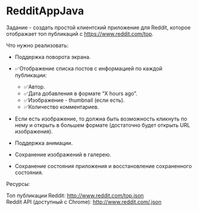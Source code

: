# RedditAppJava

Задание - создать простой клиентский приложение для Reddit, которое отображает топ публикаций с https://www.reddit.com/top.

Что нужно реализовать:  

- Поддержка поворота экрана.  
- ✅Отображение списка постов с информацией по каждой публикации:  
    - ✅Автор.  
    - ✅Дата добавления в формате “X hours ago”.  
    - ✅Изображение - thumbnail (если есть).  
    - ✅Количество комментариев.
  
- Если есть изображение, то должна быть возможность кликнуть по нему и открыть в большем формате (достаточно будет открыть URL изображения).  
- Поддержка анимации.  
- Сохранение изображений в галерею.  
- Сохранение состояния приложения и восстановление сохраненного состояния.
  
Ресурсы:

Топ публикации Reddit: http://www.reddit.com/top.json  
Reddit API (доступный с Chrome): http://www.reddit.com/.json
